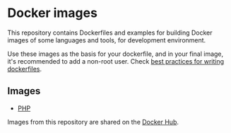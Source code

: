 # Docker images

This repository contains Dockerfiles and examples for building Docker images of some languages and tools, for
development environment.

Use these images as the basis for your dockerfile, and in your final image, it's recommended to add a non-root user.
Check [best practices for writing dockerfiles](https://docs.docker.com/develop/develop-images/dockerfile_best-practices).

## Images

- [PHP](php)

Images from this repository are shared on the [Docker Hub](https://hub.docker.com/u/gustavofreze).
